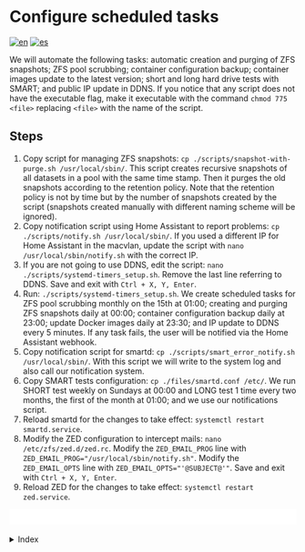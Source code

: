 # Configure scheduled tasks

[![en](https://img.shields.io/badge/lang-en-blue.svg)](Configure%20scheduled%20tasks.md)
[![es](https://img.shields.io/badge/lang-es-blue.svg)](Configure%20scheduled%20tasks.es.md)

We will automate the following tasks: automatic creation and purging of ZFS snapshots; ZFS pool scrubbing; container configuration backup; container images update to the latest version; short and long hard drive tests with SMART; and public IP update in DDNS. If you notice that any script does not have the executable flag, make it executable with the command `chmod 775 <file>` replacing `<file>` with the name of the script.

## Steps

1. Copy script for managing ZFS snapshots: `cp ./scripts/snapshot-with-purge.sh /usr/local/sbin/`. This script creates recursive snapshots of all datasets in a pool with the same time stamp. Then it purges the old snapshots according to the retention policy. Note that the retention policy is not by time but by the number of snapshots created by the script (snapshots created manually with different naming scheme will be ignored).
2. Copy notification script using Home Assistant to report problems: `cp ./scripts/notify.sh /usr/local/sbin/`. If you used a different IP for Home Assistant in the macvlan, update the script with `nano /usr/local/sbin/notify.sh` with the correct IP.
3. If you are not going to use DDNS, edit the script: `nano ./scripts/systemd-timers_setup.sh`. Remove the last line referring to DDNS. Save and exit with `Ctrl + X, Y, Enter`.
4. Run: `./scripts/systemd-timers_setup.sh`. We create scheduled tasks for ZFS pool scrubbing monthly on the 15th at 01:00; creating and purging ZFS snapshots daily at 00:00; container configuration backup daily at 23:00; update Docker images daily at 23:30; and IP update to DDNS every 5 minutes. If any task fails, the user will be notified via the Home Assistant webhook.
5. Copy notification script for smartd: `cp ./scripts/smart_error_notify.sh /usr/local/sbin/`. With this script we will write to the system log and also call our notification system.
6. Copy SMART tests configuration: `cp ./files/smartd.conf /etc/`. We run SHORT test weekly on Sundays at 00:00 and LONG test 1 time every two months, the first of the month at 01:00; and we use our notifications script.
7. Reload smartd for the changes to take effect: `systemctl restart smartd.service`.
8. Modify the ZED configuration to intercept mails: `nano /etc/zfs/zed.d/zed.rc`. Modify the `ZED_EMAIL_PROG` line with `ZED_EMAIL_PROG="/usr/local/sbin/notify.sh"`. Modify the `ZED_EMAIL_OPTS` line with `ZED_EMAIL_OPTS="'@SUBJECT@'"`. Save and exit with `Ctrl + X, Y, Enter`.
9. Reload ZED for the changes to take effect: `systemctl restart zed.service`.

[<img width="50%" src="buttons/prev-Configure applications.svg" alt="Configure applications">](Configure%20applications.md)[<img width="50%" src="buttons/next-Configure public external traffic.svg" alt="Configure public external traffic">](Configure%20public%20external%20traffic.md)

<details><summary>Index</summary>

1. [Objective](Objective.md)
2. [Motivation](Motivation.md)
3. [Features](Features.md)
4. [Design and justification](Design%20and%20justification.md)
5. [Minimum prerequisites](Minimum%20prerequisites.md)
6. [Guide](Guide.md)
    1. [Install Fedora Server](Install%20fedora%20server.md)
    2. [Configure Secure Boot](Configure%20secure%20boot.md)
    3. [Install and configure Zsh (Optional)](Install%20and%20configure%20zsh%20optional.md)
    4. [Configure users](Configure%20users.md)
    5. [Install ZFS](Install%20zfs.md)
    6. [Configure ZFS](Configure%20zfs.md)
    7. [Configure host's network](Configure%20hosts%20network.md)
    8. [Configure shares](Configure%20shares.md)
    9. [Register DDNS](Register%20ddns.md)
    10. [Install Docker](Install%20docker.md)
    11. [Create Docker stack](Create%20docker%20stack.md)
    12. [Configure applications](Configure%20applications.md)
    13. [Configure scheduled tasks](Configure%20scheduled%20tasks.md)
    14. [Configure public external traffic](Configure%20public%20external%20traffic.md)
    15. [Configure private external traffic](Configure%20private%20external%20traffic.md)
    16. [Install Cockpit](Install%20cockpit.md)
7. [Glossary](Glossary.md)

</details>
